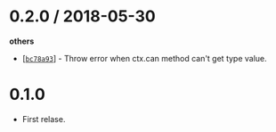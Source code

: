 
0.2.0 / 2018-05-30
==================

**others**
  * [[`bc78a93`](http://github.com/eggjs/egg-cancan/commit/bc78a9370f22950ae2273d44d33cf584834347d4)] - Throw error when ctx.can method can't get type value.

0.1.0
==================

- First relase.
